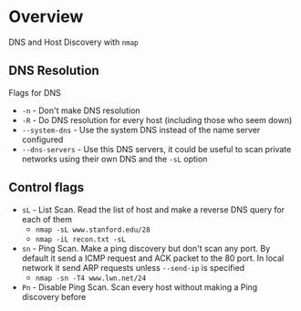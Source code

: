 # Overview

DNS and Host Discovery with `nmap`

## DNS Resolution

Flags for DNS

- `-n` - Don't make DNS resolution
- `-R` - Do DNS resolution for every host (including those who seem down)
- `--system-dns` - Use the system DNS instead of the name server configured
- `--dns-servers` - Use this DNS servers, it could be useful to scan private networks using their own DNS and the `-sL` option

## Control flags

- `sL` - List Scan. Read the list of host and make a reverse DNS query for each of them
  - `nmap -sL www.stanford.edu/28`
  - `nmap -iL recon.txt -sL`
- `sn` - Ping Scan. Make a ping discovery but don't scan any port. By default it send a ICMP request and ACK packet to the 80 port. In local network it send ARP requests unless `--send-ip` is specified
  - `nmap -sn -T4 www.lwn.net/24`
- `Pn` - Disable Ping Scan. Scan every host without making a Ping discovery before
